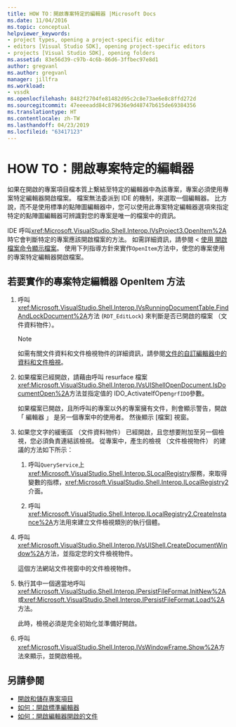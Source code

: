 ```yaml
---
title: HOW TO：開啟專案特定的編輯器 |Microsoft Docs
ms.date: 11/04/2016
ms.topic: conceptual
helpviewer_keywords:
- project types, opening a project-specific editor
- editors [Visual Studio SDK], opening project-specific editors
- projects [Visual Studio SDK], opening folders
ms.assetid: 83e56d39-c97b-4c6b-86d6-3ffbec97e8d1
author: gregvanl
ms.author: gregvanl
manager: jillfra
ms.workload:
- vssdk
ms.openlocfilehash: 8482f2704fe81482d95c2c8e73ae6e8c8ffd272d
ms.sourcegitcommit: 47eeeeadd84c879636e9d48747b615de69384356
ms.translationtype: HT
ms.contentlocale: zh-TW
ms.lasthandoff: 04/23/2019
ms.locfileid: "63417123"
---
```

# <a name="how-to-open-project-specific-editors"></a>HOW TO：開啟專案特定的編輯器
如果在開啟的專案項目檔本質上繫結至特定的編輯器中為該專案，專案必須使用專案特定編輯器開啟檔案。 檔案無法委派到 IDE 的機制，來選取一個編輯器。 比方說，而不是使用標準的點陣圖編輯器中，您可以使用此專案特定編輯器選項來指定特定的點陣圖編輯器可辨識對您的專案是唯一的檔案中的資訊。

 IDE 呼叫<xref:Microsoft.VisualStudio.Shell.Interop.IVsProject3.OpenItem%2A>時它會判斷特定的專案應該開啟檔案的方法。 如需詳細資訊，請參閱 <<c0> [ 使用 開啟檔案命令顯示檔案](../extensibility/internals/displaying-files-by-using-the-open-file-command.md)。 使用下列指導方針來實作`OpenItem`方法中，使您的專案使用的專案特定編輯器開啟檔案。

## <a name="to-implement-the-openitem-method-with-a-project-specific-editor"></a>若要實作的專案特定編輯器 OpenItem 方法

1. 呼叫<xref:Microsoft.VisualStudio.Shell.Interop.IVsRunningDocumentTable.FindAndLockDocument%2A>方法 (`RDT_EditLock`) 來判斷是否已開啟的檔案 （文件資料物件）。

    > [!NOTE]
    > 如需有關文件資料和文件檢視物件的詳細資訊，請參閱[文件的自訂編輯器中的資料和文件檢視](../extensibility/document-data-and-document-view-in-custom-editors.md)。

2. 如果檔案已經開啟，請藉由呼叫 resurface 檔案<xref:Microsoft.VisualStudio.Shell.Interop.IVsUIShellOpenDocument.IsDocumentOpen%2A>方法並指定值的 IDO_ActivateIfOpen`grfIDO`參數。

     如果檔案已開啟，且所呼叫的專案以外的專案擁有文件，則會顯示警告，開啟 「 編輯器 」 是另一個專案中的使用者。 然後顯示 [檔案] 視窗。

3. 如果您文字的緩衝區 （文件資料物件） 已經開啟，且您想要附加至另一個檢視，您必須負責連結該檢視。 從專案中，產生的檢視 （文件檢視物件） 的建議的方法如下所示：

    1. 呼叫`QueryService`上<xref:Microsoft.VisualStudio.Shell.Interop.SLocalRegistry>服務，來取得變數的指標，<xref:Microsoft.VisualStudio.Shell.Interop.ILocalRegistry2>介面。

    2. 呼叫<xref:Microsoft.VisualStudio.Shell.Interop.ILocalRegistry2.CreateInstance%2A>方法用來建立文件檢視類別的執行個體。

4. 呼叫<xref:Microsoft.VisualStudio.Shell.Interop.IVsUIShell.CreateDocumentWindow%2A>方法，並指定您的文件檢視物件。

     這個方法網站文件視窗中的文件檢視物件。

5. 執行其中一個適當地呼叫<xref:Microsoft.VisualStudio.Shell.Interop.IPersistFileFormat.InitNew%2A>或<xref:Microsoft.VisualStudio.Shell.Interop.IPersistFileFormat.Load%2A>方法。

     此時，檢視必須是完全初始化並準備好開啟。

6. 呼叫<xref:Microsoft.VisualStudio.Shell.Interop.IVsWindowFrame.Show%2A>方法來顯示，並開啟檢視。

## <a name="see-also"></a>另請參閱
- [開啟和儲存專案項目](../extensibility/internals/opening-and-saving-project-items.md)
- [如何：開啟標準編輯器](../extensibility/how-to-open-standard-editors.md)
- [如何：開啟編輯器開啟的文件](../extensibility/how-to-open-editors-for-open-documents.md)